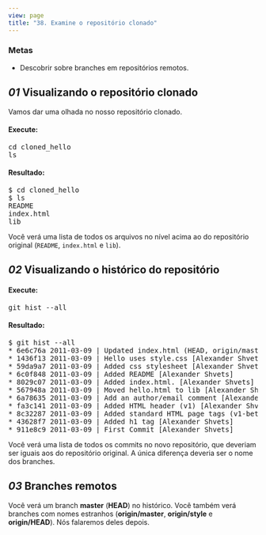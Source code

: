 ```yaml
---
view: page
title: "38. Examine o repositório clonado"
---
```


<h3>Metas</h3>

<ul><li>Descobrir sobre branches em repositórios remotos.</li></ul>

<h2><em>01</em> Visualizando o repositório clonado</h2>

<p>Vamos dar uma olhada no nosso repositório clonado.</p>

<h4 class="h4-pre">Execute:</h4>

<pre class="instructions">cd cloned_hello
ls</pre>

<h4 class="h4-pre">Resultado:</h4>

<pre class="sample">$ cd cloned_hello
$ ls
README
index.html
lib</pre>

<p>Você verá uma lista de todos os arquivos no nível acima ao do repositório original (<code>README</code>, <code>index.html</code> e <code>lib</code>).</p>

<h2><em>02</em> Visualizando o histórico do repositório</h2>

<h4 class="h4-pre">Execute:</h4>
<pre class="instructions">git hist --all</pre>
<h4 class="h4-pre">Resultado:</h4>
<pre class="sample">$ git hist --all
* 6e6c76a 2011-03-09 | Updated index.html (HEAD, origin/master, origin/style, origin/HEAD, master) [Alexander Shvets]
* 1436f13 2011-03-09 | Hello uses style.css [Alexander Shvets]
* 59da9a7 2011-03-09 | Added css stylesheet [Alexander Shvets]
* 6c0f848 2011-03-09 | Added README [Alexander Shvets]
* 8029c07 2011-03-09 | Added index.html. [Alexander Shvets]
* 567948a 2011-03-09 | Moved hello.html to lib [Alexander Shvets]
* 6a78635 2011-03-09 | Add an author/email comment [Alexander Shvets]
* fa3c141 2011-03-09 | Added HTML header (v1) [Alexander Shvets]
* 8c32287 2011-03-09 | Added standard HTML page tags (v1-beta) [Alexander Shvets]
* 43628f7 2011-03-09 | Added h1 tag [Alexander Shvets]
* 911e8c9 2011-03-09 | First Commit [Alexander Shvets]</pre>

<p>Você verá uma lista de todos os commits no novo repositório, que deveriam ser iguais aos do repositório original. A única diferença deveria ser o nome dos branches.</p>

<h2><em>03</em> Branches remotos</h2>

<p>Você verá um branch <strong>master</strong> (<strong><span class="caps">HEAD</span></strong>) no histórico. Você também verá branches com nomes estranhos (<strong>origin/master</strong>, <strong>origin/style</strong> e <strong>origin/<span class="caps">HEAD</span></strong>). Nós falaremos deles depois.</p>
